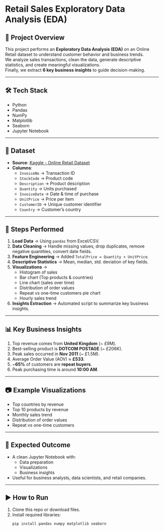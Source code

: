 # Retail Sales Exploratory Data Analysis (EDA)

## 📌 Project Overview
This project performs an **Exploratory Data Analysis (EDA)** on an Online Retail dataset to understand customer behavior and business trends.  
We analyze sales transactions, clean the data, generate descriptive statistics, and create meaningful visualizations.  
Finally, we extract **6 key business insights** to guide decision-making.

---

## 🛠️ Tech Stack
- Python
- Pandas
- NumPy
- Matplotlib
- Seaborn
- Jupyter Notebook

---

## 📂 Dataset
- **Source**: [Kaggle - Online Retail Dataset](https://www.kaggle.com/datasets)  
- **Columns**:
  - `InvoiceNo` → Transaction ID  
  - `StockCode` → Product code  
  - `Description` → Product description  
  - `Quantity` → Units purchased  
  - `InvoiceDate` → Date & time of purchase  
  - `UnitPrice` → Price per item  
  - `CustomerID` → Unique customer identifier  
  - `Country` → Customer’s country  

---

## 🚀 Steps Performed
1. **Load Data** → Using `pandas` from Excel/CSV.  
2. **Data Cleaning** → Handle missing values, drop duplicates, remove negative quantities, convert date fields.  
3. **Feature Engineering** → Added `TotalPrice = Quantity × UnitPrice`.  
4. **Descriptive Statistics** → Mean, median, std. deviation of key fields.  
5. **Visualizations** → 
   - Histogram of sales  
   - Bar chart (Top products & countries)  
   - Line chart (sales over time)  
   - Distribution of order values  
   - Repeat vs one-time customers pie chart  
   - Hourly sales trend  
6. **Insights Extraction** → Automated script to summarize key business insights.  

---

## 📊 Key Business Insights
1. Top revenue comes from **United Kingdom** (~ £9M).  
2. Best-selling product is **DOTCOM POSTAGE** (~ £206K).  
3. Peak sales occurred in **Nov 2011** (~ £1.5M).  
4. Average Order Value (AOV) ≈ **£533**.  
5. ~**65%** of customers are **repeat buyers**.  
6. Peak purchasing time is around **10:00 AM**.  

---

## 📷 Example Visualizations
- Top countries by revenue  
- Top 10 products by revenue  
- Monthly sales trend  
- Distribution of order values  
- Repeat vs one-time customers  

---

## 📌 Expected Outcome
- A clean Jupyter Notebook with:  
  - Data preparation  
  - Visualizations  
  - Business insights  
- Useful for business analysts, data scientists, and retail companies.  

---

## ▶️ How to Run
1. Clone this repo or download files.  
2. Install required libraries:
   ```bash
   pip install pandas numpy matplotlib seaborn
